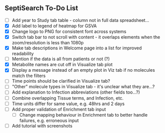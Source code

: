 ## SeptiSearch To-Do List

- [ ] Add year to Study tab table - column not in full data spreadsheet...
- [x] Add label to legend of heatmap for GSVA
- [x] Change logo to PNG for consistent font across systems
- [x] Switch tab bar to not scroll with content - it overlaps elements when the zoom/resolution is less than 1080p
- [x] Make tab descriptions in Welcome page into a list for improved readability
- [ ] Mention if the data is all from patients or not (?)
- [x] Metabolite names are cut off in Visualize tab plot
- [x] Display a message instead of an empty plot in Viz tab if no molecules match the filters
- [ ] Time points should be clarified in Visualize tab?
- [ ] "Other" molecule types in Visualize tab - it's unclear what they are...?
- [ ] Add explanation to Infection abbreviations (other fields too...?)
- [ ] Combine overlapping Tissue terms, and Infection, etc.
- [ ] Time units differ for same value, e.g. 48hrs and 2 days
- [ ] Add proper validation of Enrichment tab input
  - [ ] Change mapping behaviour in Enrichment tab to better handle failures, e.g. erroneous input
- [ ] Add tutorial with screenshots
